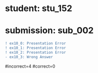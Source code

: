 # student: stu_152
# submission: sub_002

```diff
! ex10_0: Presentation Error
! ex10_1: Presentation Error
! ex10_2: Presentation Error
- ex10_3: Wrong Answer
```
#incorrect=4
#correct=0
